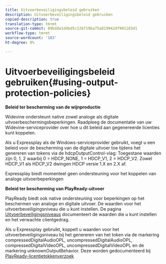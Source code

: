 ```yaml
---
title: Uitvoerbeveiligingsbeleid gebruiken
description: Uitvoerbeveiligingsbeleid gebruiken
copied-description: true
translation-type: tm+mt
source-git-commit: 89bdda1d4bd5c126f19ba75a819942df901183d1
workflow-type: tm+mt
source-wordcount: '183'
ht-degree: 0%

---
```



# Uitvoerbeveiligingsbeleid gebruiken{#using-output-protection-policies}

**Beleid ter bescherming van de wijnproductie**

Widevine ondersteunt native zowel analoge als digitale uitvoerbeschermingsbeperkingen. Raadpleeg de documentatie van uw Widevine-serviceprovider over hoe u dit beleid aan gegenereerde licenties kunt koppelen.

Als u Expressplay als de Windows-serviceprovider gebruikt, voegt u een beleid voor de bescherming van de digitale uitvoer toe tijdens het genereren van tokens via de hdcpOutputControl-vlag:
Toegestane waarden zijn 0, 1, 2 waarbij 0 = HDCP_NONE, 1 = HDCP_V1, 2 = HDCP_V2. Zowel HDCP_V1 als HDCP_V2 dwingen HDCP versie 1.X en 2.X af.

Expressplay biedt momenteel geen ondersteuning voor het koppelen van analoge uitvoerbeperkingen

**Beleid ter bescherming van PlayReady-uitvoer**

PlayReady biedt ook native ondersteuning voor beperkingen op het beschermen van analoge en digitale uitvoer. De waarden voor het uitvoerbeveiligingsniveau die u kunt instellen. De pagina [Uitvoerbeveiligingsniveaus](https://msdn.microsoft.com/en-us/library/dn468831.aspx) documenteert de waarden die u kunt instellen en het verwachte clientgedrag.

Als u Expressplay gebruikt, koppelt u waarden voor het uitvoerbeveiligingsniveau bij het genereren van het token via de markering compressedDigitalAudioOPL, uncompressedDigitalAudioOPL, compressedDigitalVideoOPL, uncompressedDigitalVideoOPL en de markering unknownOutputBehavior. Deze worden gedocumenteerd bij [PlayReady-licentietokkenverzoek](https://www.expressplay.com/developer/restapi/#playready-license-token-request)
